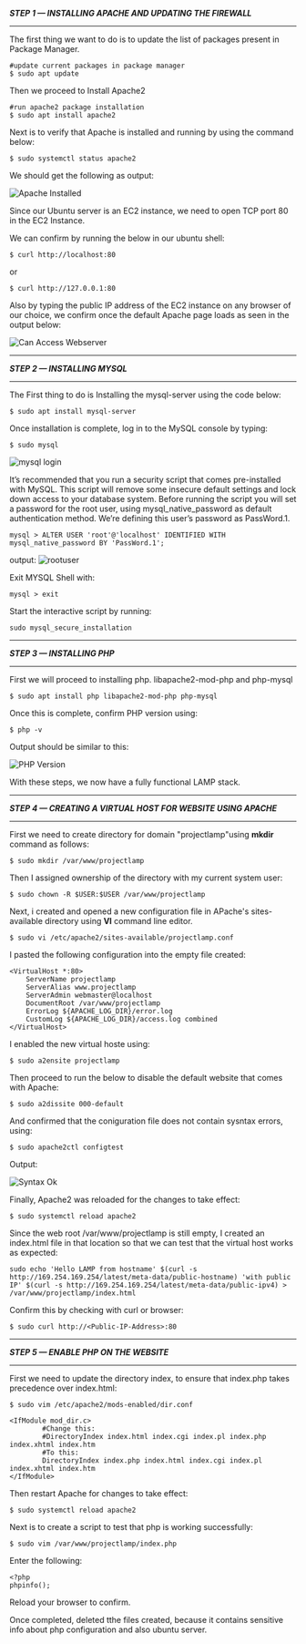 ***STEP 1 — INSTALLING APACHE AND UPDATING THE FIREWALL***

---

The first thing we want to do is to update the list of packages present in Package Manager.

```
#update current packages in package manager
$ sudo apt update
```

Then we proceed to Install Apache2

```
#run apache2 package installation
$ sudo apt install apache2
```

Next is to verify that Apache is installed and running by using the command below:

`$ sudo systemctl status apache2`

We should get the following as output:

![Apache Installed](./images/Apache%20Installed%20and%20running.png)

Since our Ubuntu server is an EC2 instance, we need to open TCP port 80 in the EC2 Instance.

We can confirm by running the below in our ubuntu shell:

`$ curl http://localhost:80`

or

`$ curl http://127.0.0.1:80`

Also by typing the public IP address of the EC2 instance on any browser of our choice, we confirm once the default Apache page loads as seen in the output below:

![Can Access Webserver](./images/Web%20Server.png)

---

***STEP 2 — INSTALLING MYSQL***

---

The  First thing to do is Installing the mysql-server using the code below:

`$ sudo apt install mysql-server`

Once installation is complete, log in to the MySQL console by typing:

`$ sudo mysql`

![mysql login](./images/mysql%20login.png)

It’s recommended that you run a security script that comes pre-installed with MySQL. This script will remove some insecure default settings and lock down access to your database system. Before running the script you will set a password for the root user, using mysql_native_password as default authentication method. We’re defining this user’s password as PassWord.1.

`mysql > ALTER USER 'root'@'localhost' IDENTIFIED WITH mysql_native_password BY 'PassWord.1';`

output:
![rootuser](./images/root%20user%20password.png)

Exit MYSQL Shell with:

`mysql > exit`

Start the interactive script by running:

`sudo mysql_secure_installation`

---

***STEP 3 — INSTALLING PHP***

---

First we will proceed to installing php. libapache2-mod-php and php-mysql

`$ sudo apt install php libapache2-mod-php php-mysql`

Once this is complete, confirm PHP version using:

`$ php -v`

Output should be similar to this:

![PHP Version](./images/PHP%20Version.png)

With these steps, we now have a fully functional LAMP stack.

---

***STEP 4 — CREATING A VIRTUAL HOST FOR WEBSITE USING APACHE***

---

First we need to create directory for domain "projectlamp"using **mkdir** command as follows:

`$ sudo mkdir /var/www/projectlamp`

Then I assigned ownership of the directory with my current system user:

`$ sudo chown -R $USER:$USER /var/www/projectlamp`

Next, i created and opened a new configuration file in APache's sites-available directory using **VI** command line editor.

`$ sudo vi /etc/apache2/sites-available/projectlamp.conf`

I pasted the following configuration into the empty file created:

```
<VirtualHost *:80>
    ServerName projectlamp
    ServerAlias www.projectlamp 
    ServerAdmin webmaster@localhost
    DocumentRoot /var/www/projectlamp
    ErrorLog ${APACHE_LOG_DIR}/error.log
    CustomLog ${APACHE_LOG_DIR}/access.log combined
</VirtualHost>
```

I enabled the new virtual hoste using:

`$ sudo a2ensite projectlamp`

Then proceed to run the below to disable the default website that comes with Apache:

`$ sudo a2dissite 000-default`

And confirmed that the coniguration file does not contain sysntax errors, using:

`$ sudo apache2ctl configtest`

Output:

![Syntax Ok](./images/Syntax%20Ok.png)

Finally, Apache2 was reloaded for the changes to take effect:

`$ sudo systemctl reload apache2`

Since the web root /var/www/projectlamp is still empty, I created an index.html file in that location so that we can test that the virtual host works as expected:

```
sudo echo 'Hello LAMP from hostname' $(curl -s http://169.254.169.254/latest/meta-data/public-hostname) 'with public IP' $(curl -s http://169.254.169.254/latest/meta-data/public-ipv4) > /var/www/projectlamp/index.html
```

Confirm this by checking with curl or browser:

`$ sudo curl http://<Public-IP-Address>:80`


---

***STEP 5 — ENABLE PHP ON THE WEBSITE***

---

First we need to update the directory index, to ensure that index.php takes precedence over index.html:

`$ sudo vim /etc/apache2/mods-enabled/dir.conf`

```
<IfModule mod_dir.c>
        #Change this:
        #DirectoryIndex index.html index.cgi index.pl index.php index.xhtml index.htm
        #To this:
        DirectoryIndex index.php index.html index.cgi index.pl index.xhtml index.htm
</IfModule>
```

Then restart Apache for changes to take effect:

`$ sudo systemctl reload apache2`

Next is to create a script to test that php is working successfully:

`$ sudo vim /var/www/projectlamp/index.php`

Enter the following:

```
<?php
phpinfo();
```

Reload your browser to confirm.

Once completed, deleted tthe files created, because it contains sensitive info about php configuration and also ubuntu server.

